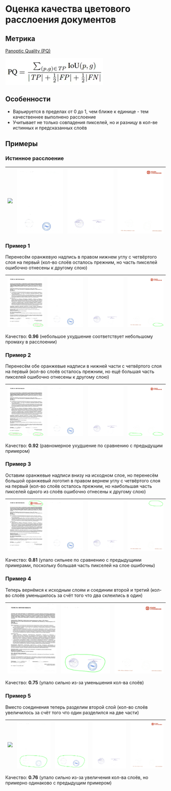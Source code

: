 # Оценка качества цветового расслоения документов

## Метрика

[Panoptic Quality (PQ)](https://openaccess.thecvf.com/content_CVPR_2019/papers/Kirillov_Panoptic_Segmentation_CVPR_2019_paper.pdf)

![](pq.png)

## Особенности

- Варьируется в пределах от 0 до 1, чем ближе к единице - тем качественнее выполнено расслоение
- Учитывает не только совпадения пикселей, но и разницу в кол-ве истинных и предсказанных слоёв

## Примеры

### Истинное расслоение

| ![](truth-1.png) | ![](truth-2.png) | ![](truth-3.png) | ![](truth-4.png) |
|:----------------:|:----------------:|:----------------:|:----------------:|

### Пример 1

Перенесём оранжевую надпись в правом нижнем углу с четвёртого слоя на первый
(кол-во слоёв осталось прежним, но часть пикселей ошибочно отнесены к другому слою)

| ![](1-1.png) | ![](1-2.png) | ![](1-3.png) | ![](1-4.png) |
|:------------:|:------------:|:------------:|:------------:|

Качество: **0.96**
(небольшое ухудшение соответствует небольшому промаху в расслоении)

### Пример 2

Перенесём обе оранжевые надписи в нижней части с четвёртого слоя на первый
(кол-во слоёв осталось прежним, но ещё большая часть пикселей ошибочно отнесены к другому слою)

| ![](2-1.png) | ![](2-2.png) | ![](2-3.png) | ![](2-4.png) |
|:------------:|:------------:|:------------:|:------------:|

Качество: **0.92**
(равномерное ухудшение по сравнению с предыдущим примером)

### Пример 3

Оставим оранжевые надписи внизу на исходном слое, но перенесём большой оранжевый логотип в правом вернем углу с четвёртого слоя на первый
(кол-во слоёв осталось прежним, но наибольшая часть пикселей одного из слоёв ошибочно отнесены к другому слою)

| ![](3-1.png) | ![](3-2.png) | ![](3-3.png) | ![](3-4.png) |
|:------------:|:------------:|:------------:|:------------:|

Качество: **0.81**
(упало сильнее по сравнению с предыдущими примерами, поскольку большая часть пикселей на слое ошибочны)

### Пример 4

Теперь вернёмся к исходным слоям и соединим второй и третий
(кол-во слоёв уменьшилось за счёт того что два склеились в один)

| ![](4-1.png) | ![](4-2.png) | ![](4-3.png) |
|:------------:|:------------:|:------------:|

Качество: **0.75**
(упало сильно из-за уменьшения кол-ва слоёв)

### Пример 5

Вместо соединения теперь разделим второй слой
(кол-во слоёв увеличилось за счёт того что один разделился на две части)

| ![](5-1.png) | ![](5-2.png) | ![](5-3.png) | ![](5-4.png) | ![](5-5.png) |
|:------------:|:------------:|:------------:|:------------:|:------------:|

Качество: **0.76**
(упало сильно из-за увеличения кол-ва слоёв, но примерно одинаково с предыдущим примером)
